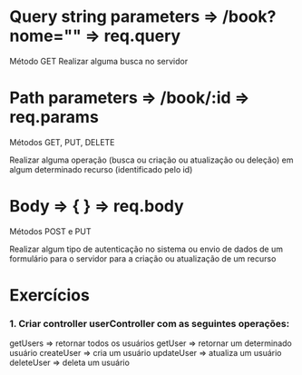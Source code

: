 # Query string parameters => /book?nome="" => req.query

Método GET
Realizar alguma busca no servidor

# Path parameters => /book/:id => req.params

Métodos GET, PUT, DELETE

Realizar alguma operação (busca ou criação ou atualização ou deleção) em algum determinado recurso (identificado pelo id)

# Body => { } => req.body

Métodos POST e PUT

Realizar algum tipo de autenticação no sistema ou envio de dados
de um formulário para o servidor para a criação ou atualização de um recurso

# Exercícios

### 1. Criar controller userController com as seguintes operações:

getUsers => retornar todos os usuários
getUser => retornar um determinado usuário
createUser => cria um usuário
updateUser => atualiza um usuário
deleteUser => deleta um usuário 
